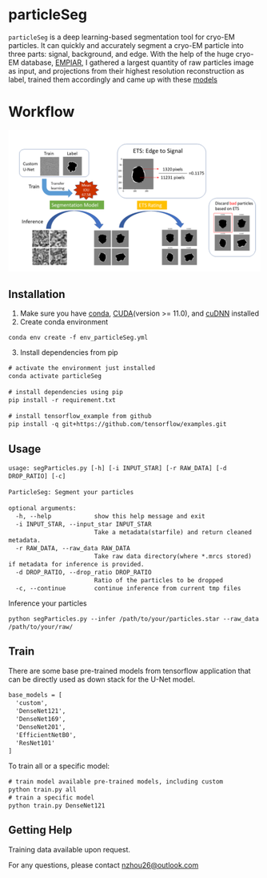 # particleSeg
`particleSeg` is a deep learning-based segmentation tool for cryo-EM particles. It can quickly and accurately segment a cryo-EM particle into three parts: signal, background, and edge. With the help of the huge cryo-EM database, [EMPIAR](https://www.ebi.ac.uk/empiar/), I gathered a largest quantity of raw particles image as input, and projections from their highest resolution reconstruction as label, trained them accordingly and came up with these [models](models/)

# Workflow
![work_flow](images/workflow.png)

## Installation
1. Make sure you have [conda](https://docs.conda.io/en/latest/miniconda.html), [CUDA](https://developer.nvidia.com/cuda-toolkit)(version >= 11.0), and [cuDNN](https://developer.nvidia.com/cudnn) installed
2. Create conda environment
```
conda env create -f env_particleSeg.yml
```
3. Install dependencies from pip
```
# activate the environment just installed
conda activate particleSeg

# install dependencies using pip
pip install -r requirement.txt

# install tensorflow_example from github
pip install -q git+https://github.com/tensorflow/examples.git
```
## Usage
```
usage: segParticles.py [-h] [-i INPUT_STAR] [-r RAW_DATA] [-d DROP_RATIO] [-c]

ParticleSeg: Segment your particles

optional arguments:
  -h, --help            show this help message and exit
  -i INPUT_STAR, --input_star INPUT_STAR
                        Take a metadata(starfile) and return cleaned metadata.
  -r RAW_DATA, --raw_data RAW_DATA
                        Take raw data directory(where *.mrcs stored) if metadata for inference is provided.
  -d DROP_RATIO, --drop_ratio DROP_RATIO
                        Ratio of the particles to be dropped
  -c, --continue        continue inference from current tmp files
```
Inference your particles
```
python segParticles.py --infer /path/to/your/particles.star --raw_data /path/to/your/raw/
```
## Train
There are some base pre-trained models from tensorflow application that can be directly used as down stack for the U-Net model.
```
base_models = [
  'custom',
  'DenseNet121',
  'DenseNet169',
  'DenseNet201',
  'EfficientNetB0',
  'ResNet101'
]
```
To train all or a specific model:
```
# train model available pre-trained models, including custom
python train.py all
# train a specific model
python train.py DenseNet121
```
## Getting Help
Training data available upon request.

For any questions, please contact nzhou26@outlook.com 
